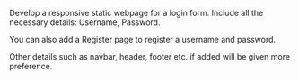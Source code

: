 Develop a responsive static webpage for a login form. Include all the necessary details: Username, Password. 

You can also add a Register page to register a username and password.

Other details such as navbar, header, footer etc. if added will be given more preference.